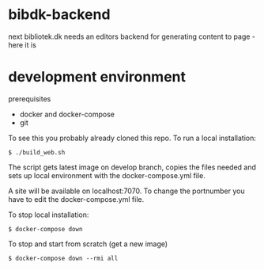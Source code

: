 # bibdk-backend
next bibliotek.dk needs an editors backend for generating content to page - here it is

# development environment
prerequisites
- docker and docker-compose
- git

To see this you probably already cloned this repo. To run a local installation:

`$ ./build_web.sh`

The script gets latest image on develop branch, copies the files needed and sets up local environment
with the docker-compose.yml file.

A site will be available on localhost:7070. To change the portnumber you have to edit the docker-compose.yml file.

To stop local installation:

`$ docker-compose down`

To stop and start from scratch (get a new image)

`$ docker-compose down --rmi all`

